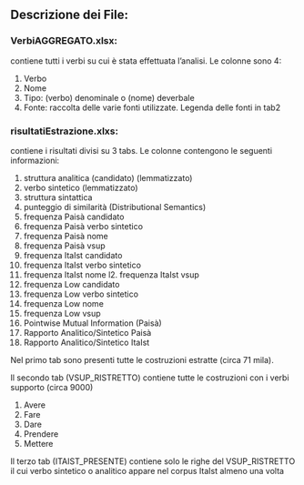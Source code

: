 ## Descrizione dei File:

### VerbiAGGREGATO.xlsx:

contiene tutti i verbi su cui è stata effettuata l’analisi. Le colonne sono 4:
1.	Verbo
2.	Nome
3.	Tipo: (verbo) denominale o (nome) deverbale
4.	Fonte: raccolta delle varie fonti utilizzate. Legenda delle fonti in tab2

### risultatiEstrazione.xlxs:

contiene i risultati divisi su 3 tabs. Le colonne contengono le seguenti informazioni:
1.	struttura analitica (candidato) (lemmatizzato)
2.	verbo sintetico (lemmatizzato)
3.	struttura sintattica
4.	punteggio di similarità (Distributional Semantics)
5.	frequenza Paisà candidato
6.	frequenza Paisà verbo sintetico
7.	frequenza Paisà nome
8.	frequenza Paisà vsup
9.	frequenza ItaIst candidato
10.	frequenza ItaIst verbo sintetico
11.	frequenza ItaIst nome
l2.	frequenza ItaIst vsup
13.	frequenza Low candidato
14.	frequenza Low verbo sintetico
15.	frequenza Low nome
16.	frequenza Low vsup
17.	Pointwise Mutual Information (Paisà)
18.	Rapporto Analitico/Sintetico Paisà
19.	Rapporto Analitico/Sintetico ItaIst

Nel primo tab sono presenti tutte le costruzioni estratte (circa 71 mila).

Il secondo tab (VSUP_RISTRETTO) contiene tutte le costruzioni con i verbi supporto (circa 9000)
1.	Avere
2.	Fare
3.	Dare
4.	Prendere
5.	Mettere

Il terzo tab (ITAIST_PRESENTE) contiene solo le righe del VSUP_RISTRETTO il cui verbo sintetico o analitico appare nel corpus ItaIst almeno una volta

